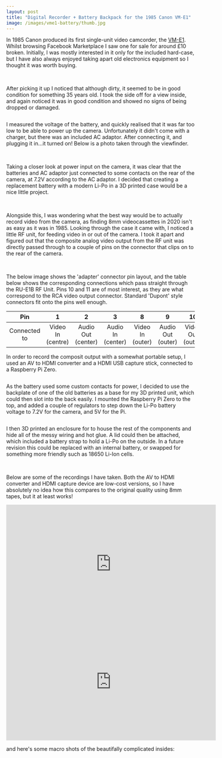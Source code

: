 ```yaml
---
layout: post
title: "Digital Recorder + Battery Backpack for the 1985 Canon VM-E1"
image: /images/vme1-battery/thumb.jpg
---
```


In 1985 Canon produced its first single-unit video camcorder, the [VM-E1](https://global.canon/en/c-museum/product/8mmvc310.html#:~:text=Canon%20produced%20its%20first%20single,and%20outstanding%20operability%20and%20functionality.). Whilst browsing Facebook Marketplace I saw one for sale for around £10 broken. Initially, I was mostly interested in it only for the included hard-case, but I have also always enjoyed taking apart old electronics equipment so I thought it was worth buying.

<img src="/images/vme1-battery/iso.jpg" alt="" class="inline">
<img src="/images/vme1-battery/case.jpg" alt="" class="inline">

After picking it up I noticed that although dirty, it seemed to be in good condition for something 35 years old. I took the side off for a view inside, and again noticed it was in good condition and showed no signs of being dropped or damaged.

<img src="/images/vme1-battery/inside1.jpg" alt="" class="inline">

I measured the voltage of the battery, and quickly realised that it was far too low to be able to power up the camera. Unfortunately it didn't come with a charger, but there was an included AC adaptor. After connecting it, and plugging it in...it turned on! Below is a photo taken through the viewfinder.

<img src="/images/vme1-battery/view.jpg" alt="" class="inline">
<img src="/images/vme1-battery/eye.jpg" alt="" class="inline">

Taking a closer look at power input on the camera, it was clear that the batteries and AC adaptor just connected to some contacts on the rear of the camera, at 7.2V according to the AC adaptor. I decided that creating a replacement battery with a modern Li-Po in a 3D printed case would be a nice little project.

<img src="/images/vme1-battery/read-bat.jpg" alt="" class="inline">
<img src="/images/vme1-battery/rear-open.jpg" alt="" class="inline">

Alongside this, I was wondering what the best way would be to actually record video from the camera, as finding 8mm videocassettes in 2020 isn't as easy as it was in 1985. Looking through the case it came with, I noticed a little RF unit, for feeding video in or out of the camera. I took it apart and figured out that the composite analog video output from the RF unit was directly passed through to a couple of pins on the connector that clips on to the rear of the camera.

<img src="/images/vme1-battery/rfunit.jpg" alt="" class="inline">
<img src="/images/vme1-battery/rearbottom.jpg" alt="" class="inline">

The below image shows the 'adapter' connector pin layout, and the table below shows the corresponding connections which pass straight through the RU-E1B RF Unit. Pins 10 and 11 are of most interest, as they are what correspond to the RCA video output connector. Standard 'Dupont' style connectors fit onto the pins well enough.
<img src="/images/vme1-battery/VME1_pins.jpg" alt="" class="inline">

|      Pin     |         1         |          2         |         3         |         8        |         9         |         10        |         11         |
|:------------:|:-----------------:|:------------------:|:-----------------:|:----------------:|:-----------------:|:-----------------:|:------------------:|
| Connected to | Video In (centre) | Audio Out (center) | Audio In (center) | Video In (outer) | Audio Out (outer) | Video Out (outer) | Video Out (centre) |

In order to record the composit output with a somewhat portable setup, I used an AV to HDMI converter and a HDMI USB capture stick, connected to a Raspberry Pi Zero.

<img src="/images/vme1-battery/adapt.jpg" alt="" class="inline">

As the battery used some custom contacts for power, I decided to use the backplate of one of the old batteries as a base for my 3D printed unit, which could then slot into the back easily. I mounted the Raspberry Pi Zero to the top, and added a couple of regulators to step down the Li-Po battery voltage to 7.2V for the camera, and 5V for the Pi.

<img src="/images/vme1-battery/readpi.jpg" alt="" class="inline">

I then 3D printed an enclosure for to house the rest of the components and hide all of the messy wiring and hot glue. A lid could then be attached, which included a battery strap to hold a Li-Po on the outside. In a future revision this could be replaced with an internal battery, or swapped for something more friendly such as 18650 Li-Ion cells.

<img src="/images/vme1-battery/rearcaseopen.jpg" alt="" class="inline">
<img src="/images/vme1-battery/rearfinal.jpg" alt="" class="inline">

Below are some of the recordings I have taken. Both the AV to HDMI converter and HDMI capture device are low-cost versions, so I have absolutely no idea how this compares to the original quality using 8mm tapes, but it at least works!

<div class="video-container">
<iframe width="560" height="315" src="https://www.youtube-nocookie.com/embed/xj_3vBegMwM" title="YouTube video player" frameborder="0" allow="accelerometer; autoplay; clipboard-write; encrypted-media; gyroscope; picture-in-picture" allowfullscreen></iframe>
</div>

<div class="video-container">
<iframe width="560" height="315" src="https://www.youtube-nocookie.com/embed/KOF5dgefUbc" title="YouTube video player" frameborder="0" allow="accelerometer; autoplay; clipboard-write; encrypted-media; gyroscope; picture-in-picture" allowfullscreen></iframe>
</div>

and here's some macro shots of the beautifally complicated insides:

<img src="/images/vme1-battery/inside2.jpg" alt="" class="inline">
<img src="/images/vme1-battery/inside3.jpg" alt="" class="inline">
<img src="/images/vme1-battery/inside4.jpg" alt="" class="inline">

